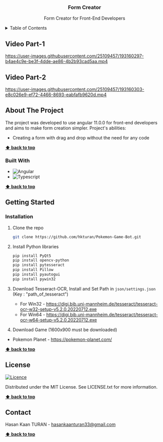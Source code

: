 <!-- PROJECT LOGO -->
<br />
<div align="center">

<h3 align="center">Form Creator</h3>

  <p align="center">
    Form Creator for Front-End Developers
    <br />
    
  </p>
</div>

<!-- TABLE OF CONTENTS -->
<details>
  <summary>Table of Contents</summary>
  <ol>
    <li><a href="#video-part-1">Video Part-1</a></li>
    <li><a href="#video-part-2">Video Part-2</a></li>
    <li>
      <a href="#about-the-project">About The Project</a>
      <ul>
        <li><a href="#built-with">Built With</a></li>
      </ul>
    </li>
    <li>
      <a href="#getting-started">Getting Started</a>
      <ul>
        <li><a href="#installation">Installation</a></li>
      </ul>
    </li>
    <li><a href="#license">License</a></li>
    <li><a href="#contact">Contact</a></li>
  </ol>
</details>

## Video Part-1
https://user-images.githubusercontent.com/25109457/193160297-b4ae4c9e-be3f-4dde-ae86-4b2b93cad5aa.mp4

## Video Part-2
https://user-images.githubusercontent.com/25109457/193160303-e8c026e9-ef72-4466-8693-eabfafb9620d.mp4

<!-- ABOUT THE PROJECT -->
## About The Project

The project was developed to use angular 11.0.0 for front-end developers and aims to make form creation simpler. Project's abilities:

* Creating a form with drag and drop without the need for any code

**[⬆ back to top](#readme-top)**

### Built With

* ![Angular](https://badges.aleen42.com/src/angular.svg) 
* ![Typescript](https://badges.aleen42.com/src/typescript.svg) 

**[⬆ back to top](#readme-top)**

<!-- GETTING STARTED -->
## Getting Started

### Installation

1. Clone the repo
   ```sh
   git clone https://github.com/hkturan/Pokemon-Game-Bot.git
   ```
2. Install Python libraries
   ```sh
   pip install PyQt5
   pip install opencv-python
   pip install pytesseract
   pip install Pillow
   pip install pyautogui
   pip install pywin32
   ```
3. Download Tesseract-OCR, Install and Set Path in `json/settings.json` (Key : "path_of_tesseract")


   * For Win32 - https://digi.bib.uni-mannheim.de/tesseract/tesseract-ocr-w32-setup-v5.2.0.20220712.exe
   * For Win64 - https://digi.bib.uni-mannheim.de/tesseract/tesseract-ocr-w64-setup-v5.2.0.20220712.exe
   
4. Download Game (1600x900 must be downloaded)

  
  * Pokemon Planet - https://pokemon-planet.com/


**[⬆ back to top](#readme-top)**

## License

[![Licence](https://img.shields.io/github/license/Ileriayo/markdown-badges?style=for-the-badge)](./LICENSE)

Distributed under the MIT License. See LICENSE.txt for more information.

**[⬆ back to top](#readme-top)**

<!-- CONTACT -->
## Contact

Hasan Kaan TURAN  - hasankaanturan33@gmail.com

**[⬆ back to top](#readme-top)**
